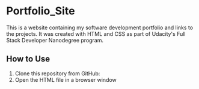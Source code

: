 # Portfolio_Site
This is a website containing my software development portfolio and links to the projects. It was created with HTML and CSS as part of Udacity's Full Stack Developer Nanodegree program.

## How to Use
1. Clone this repository from GitHub:
2. Open the HTML file in a browser window
